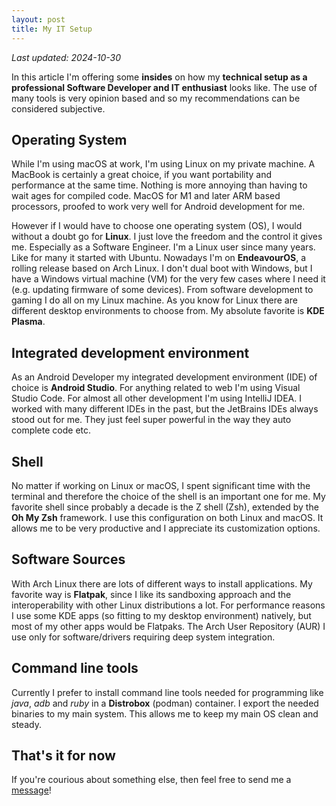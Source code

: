 ```yaml
---
layout: post
title: My IT Setup
---
```

*Last updated: 2024-10-30*  

In this article I'm offering some **insides** on how my **technical setup as a professional Software Developer and IT enthusiast** looks like. 
The use of many tools is very opinion based and so my recommendations can be considered subjective.

## Operating System
While I'm using macOS at work, I'm using Linux on my private machine. 
A MacBook is certainly a great choice, if you want portability and performance at the same time. 
Nothing is more annoying than having to wait ages for compiled code. 
MacOS for M1 and later ARM based processors, proofed to work very well for Android development for me.


However if I would have to choose one operating system (OS), I would without a doubt go for **Linux**.
I just love the freedom and the control it gives me.
Especially as a Software Engineer.
I'm a Linux user since many years. Like for many it started with Ubuntu. Nowadays I'm on **EndeavourOS**, a rolling release based on Arch Linux.
I don't dual boot with Windows, but I have a Windows virtual machine (VM) for the very few cases where I need it (e.g. updating firmware of some devices).
From software development to gaming I do all on my Linux machine. As you know for Linux there are different desktop environments to choose from. 
My absolute favorite is **KDE Plasma**.

## Integrated development environment
As an Android Developer my integrated development environment (IDE) of choice is **Android Studio**. 
For anything related to web I'm using Visual Studio Code. For almost all other development I'm using IntelliJ IDEA. 
I worked with many different IDEs in the past, but the JetBrains IDEs always stood out for me. They just feel super powerful in the way they auto complete code etc.

## Shell
No matter if working on Linux or macOS, I spent significant time with the terminal and therefore the choice of the shell is an important one for me.
My favorite shell since probably a decade is the Z shell (Zsh), extended by the **Oh My Zsh** framework. I use this configuration on both Linux and macOS.
It allows me to be very productive and I appreciate its customization options.

## Software Sources
With Arch Linux there are lots of different ways to install applications. My favorite way is **Flatpak**, since I like its sandboxing approach and the interoperability with other Linux distributions a lot.
For performance reasons I use some KDE apps (so fitting to my desktop environment) natively, but most of my other apps would be Flatpaks. The Arch User Repository (AUR) I use only for software/drivers requiring deep system integration.

## Command line tools
Currently I prefer to install command line tools needed for programming like *java*, *adb* and *ruby* in a **Distrobox** (podman) container. I export the needed binaries to my main system.
This allows me to keep my main OS clean and steady.

## That's it for now
If you're courious about something else, then feel free to send me a [message](/contact)!
